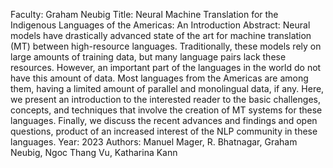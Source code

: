Faculty: Graham Neubig
Title: Neural Machine Translation for the Indigenous Languages of the Americas: An Introduction
Abstract: Neural models have drastically advanced state of the art for machine translation (MT) between high-resource languages. Traditionally, these models rely on large amounts of training data, but many language pairs lack these resources. However, an important part of the languages in the world do not have this amount of data. Most languages from the Americas are among them, having a limited amount of parallel and monolingual data, if any. Here, we present an introduction to the interested reader to the basic challenges, concepts, and techniques that involve the creation of MT systems for these languages. Finally, we discuss the recent advances and findings and open questions, product of an increased interest of the NLP community in these languages.
Year: 2023
Authors: Manuel Mager, R. Bhatnagar, Graham Neubig, Ngoc Thang Vu, Katharina Kann
